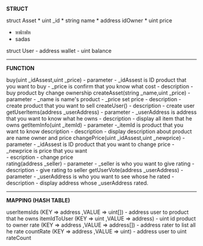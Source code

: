 **STRUCT**

struct Asset
    * uint _id
    * string name
    * address  idOwner
    * uint price
 * หฟกฟห
 * sadas

struct User
	- address wallet
	- uint balance


---


**FUNCTION**

buy(uint _idAssest,uint _price) 
	- parameter
		- _idAssest is ID product that you want to buy
		- _price is confirm that you know what cost
	- description 
		- buy product by change ownership
createAsset(string _name,uint _price)
	- parameter
		- _name is name's product
		- _price set price
	- description
		- create product that you want to sell
createUser()
	- description
		- create user 
getUserItems(address _userAddress)
	- parameter
		- _userAddress is address that you want to know what he owns
	- description
		- display all item that he owns
getItemInfo(uint _itemId)
	- parameter
		-_itemId is product that you want to know description
	- description
		- display description about product are name owner and price
changePrice(uint _idAssest,uint _newprice)
	- parameter
		- _idAssest is ID product that you want to change price
		- _newprice is price that you want	
	- escription
		- change price		
rating(address _seller)
	- parameter
		- _seller is who you want to give rating
	- description
		- give rating to seller
getUserVote(address _userAddress)
	- parameter
		- _userAddress is who you want to see whose he rated
	- description
		- display address whose _userAddress rated.

---

**MAPPING (HASH TABLE)**

userItemsIds (KEY => address ,VALUE => uint[])
	- address user to product that he owns
itemIdToUser (KEY => uint ,VALUE => address)
	- uint id product to owner
rate (KEY => address ,VALUE => address[])
	- address rater to list all he rate
countRate (KEY => address ,VALUE => uint)
	- address user to uint rateCount
